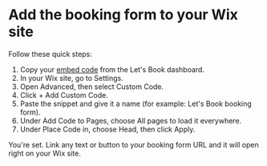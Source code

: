 # Add the booking form to your Wix site

Follow these quick steps:

1. Copy your [embed code](https://dashboard.letsbook.test/booking-form/integration-instructions) from the Let's Book dashboard.
2. In your Wix site, go to Settings.
3. Open Advanced, then select Custom Code.
4. Click + Add Custom Code.
5. Paste the snippet and give it a name (for example: Let's Book booking form).
6. Under Add Code to Pages, choose All pages to load it everywhere.
7. Under Place Code in, choose Head, then click Apply.

You're set. Link any text or button to your booking form URL and it will open right on your Wix site.

